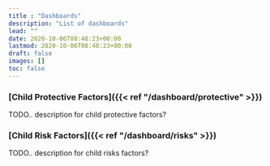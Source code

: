 ```yaml
---
title : "Dashboards"
description: "List of dashboards"
lead: ""
date: 2020-10-06T08:48:23+00:00
lastmod: 2020-10-06T08:48:23+00:00
draft: false
images: []
toc: false
---
```


### [Child Protective Factors]({{< ref "/dashboard/protective" >}})

TODO.. description for child protective factors?

### [Child Risk Factors]({{< ref "/dashboard/risks" >}})

TODO.. description for child risks factors?
